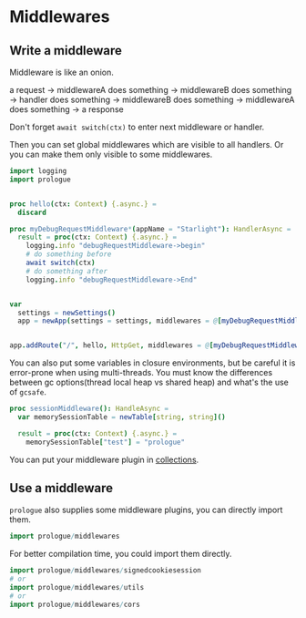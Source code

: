 # Middlewares

## Write a middleware

Middleware is like an onion. 

a request -> middlewareA does something -> middlewareB does something
-> handler does something -> middlewareB does something -> middlewareA does something -> a response

Don't forget `await switch(ctx)` to enter next middleware or handler.

Then you can set global middlewares which are visible to all handlers. Or you can make them only
visible to some middlewares.

```nim
import logging
import prologue


proc hello(ctx: Context) {.async.} =
  discard

proc myDebugRequestMiddleware*(appName = "Starlight"): HandlerAsync =
  result = proc(ctx: Context) {.async.} =
    logging.info "debugRequestMiddleware->begin"
    # do something before
    await switch(ctx)
    # do something after
    logging.info "debugRequestMiddleware->End"


var
  settings = newSettings()
  app = newApp(settings = settings, middlewares = @[myDebugRequestMiddleware()])


app.addRoute("/", hello, HttpGet, middlewares = @[myDebugRequestMiddleware()])
```

You can also put some variables in closure environments, but be careful it is error-prone when using multi-threads. You must know the differences between gc options(thread local heap vs shared heap) and what's the use of `gcsafe`. 

```nim
proc sessionMiddleware(): HandleAsync =
  var memorySessionTable = newTable[string, string]()

  result = proc(ctx: Context) {.async.} =
    memorySessionTable["test"] = "prologue"
```

You can put your middleware plugin in [collections](https://github.com/planety/awesome-prologue).

## Use a middleware

`prologue` also supplies some middleware plugins, you can directly import them.

```nim
import prologue/middlewares
```

For better compilation time, you could import them directly.

```nim
import prologue/middlewares/signedcookiesession
# or
import prologue/middlewares/utils
# or
import prologue/middlewares/cors
```
